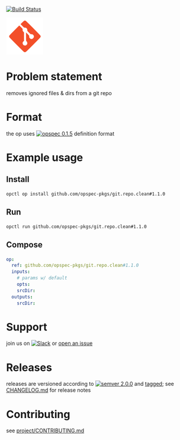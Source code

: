 [![Build Status](https://travis-ci.org/opspec-pkgs/git.repo.clean.svg?branch=master)](https://travis-ci.org/opspec-pkgs/git.repo.clean)

<img src="icon.svg" alt="icon" height="100px">

# Problem statement

removes ignored files & dirs from a git repo

# Format

the op uses [![opspec 0.1.5](https://img.shields.io/badge/opspec-0.1.5-brightgreen.svg?colorA=6b6b6b&colorB=fc16be)](https://opspec.io/0.1.5) definition format

# Example usage

## Install

```shell
opctl op install github.com/opspec-pkgs/git.repo.clean#1.1.0
```

## Run

```
opctl run github.com/opspec-pkgs/git.repo.clean#1.1.0
```

## Compose

```yaml
op:
  ref: github.com/opspec-pkgs/git.repo.clean#1.1.0
  inputs:
    # params w/ default
    opts:
    srcDir:
  outputs:
    srcDir:
```

# Support

join us on
[![Slack](https://opctl-slackin.herokuapp.com/badge.svg)](https://opctl-slackin.herokuapp.com/)
or
[open an issue](https://github.com/opspec-pkgs/git.repo.clean/issues)

# Releases

releases are versioned according to
[![semver 2.0.0](https://img.shields.io/badge/semver-2.0.0-brightgreen.svg)](http://semver.org/spec/v2.0.0.html)
and [tagged](https://git-scm.com/book/en/v2/Git-Basics-Tagging); see
[CHANGELOG.md](CHANGELOG.md) for release notes

# Contributing

see
[project/CONTRIBUTING.md](https://github.com/opspec-pkgs/project/blob/master/CONTRIBUTING.md)
